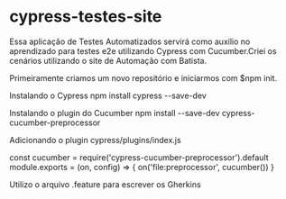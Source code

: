 # cypress-testes-site
Essa aplicação de Testes Automatizados servirá como auxílio no aprendizado para testes e2e utilizando Cypress com Cucumber.Criei os cenários utilizando o site de Automação com Batista.

Primeiramente criamos um novo repositório e iniciarmos com $npm init.

Instalando o Cypress
npm install cypress --save-dev

Instalando o plugin do Cucumber
npm install --save-dev cypress-cucumber-preprocessor

Adicionando o plugin
cypress/plugins/index.js

const cucumber = require('cypress-cucumber-preprocessor').default
module.exports = (on, config) => {
  on('file:preprocessor', cucumber())
}

Utilizo o arquivo .feature para escrever os Gherkins
